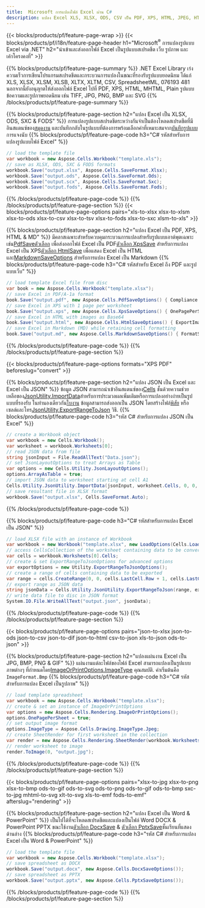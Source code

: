 ```yaml
---
title:  Microsoft การแปลงไฟล์ Excel ผ่าน C#
description: แปลง Excel XLS, XLSX, ODS, CSV เป็น PDF, XPS, HTML, JPEG, HTML และรูปแบบยอดนิยมอื่น ๆ อีกมากมายด้วยรหัส C# เพียงไม่กี่บรรทัด .
---
```

{{< blocks/products/pf/feature-page-wrap >}}
{{< blocks/products/pf/i18n/feature-page-header h1="Microsoft<sup>&reg;</sup> การแปลงรูปแบบ Excel via .NET" h2="นำเข้าและส่งออกไฟล์ Excel เป็นรูปแบบสเปรดชีต เว็บ รูปภาพ และเค้าโครงคงที่" >}}

{{% blocks/products/pf/feature-page-summary %}}
.NET Excel Library เร่งความเร็วการเขียนโปรแกรมสเปรดชีตและกระบวนการแปลงในขณะที่รองรับรูปแบบยอดนิยม ได้แก่ XLS, XLSX, XLSM, XLSB, XLTX, XLTM, CSV, SpreadsheetML, 076193 481 นอกจากนี้ยังอนุญาตให้ส่งออกไฟล์ Excel ไปที่ PDF, XPS, HTML, MHTML, Plain รูปแบบข้อความและรูปภาพยอดนิยม เช่น TIFF, JPG, PNG, BMP และ SVG
{{% /blocks/products/pf/feature-page-summary %}}

{{% blocks/products/pf/feature-page-section h2="แปลง Excel เป็น XLSX, ODS, SXC & FODS" %}}
 การแปลงรูปแบบสเปรดชีตระหว่างกันจำเป็นต้องโหลดสเปรดชีตที่มีอินสแตนซ์ของ[สมุดงาน](https://reference.aspose.com/cells/net/aspose.cells/workbook) และบันทึกกลับในรูปแบบที่ต้องการพร้อมเลือกค่าที่เหมาะสมจาก[บันทึกรูปแบบ](https://reference.aspose.com/cells/net/aspose.cells/saveformat) การแจงนับ
{{% blocks/products/pf/feature-page-code h3="C# รหัสสำหรับการแปลงรูปแบบไฟล์ Excel" %}}

```cs
// load the template file
var workbook = new Aspose.Cells.Workbook("template.xls");
// save as XLSX, ODS, SXC & FODS formats
workbook.Save("output.xlsx", Aspose.Cells.SaveFormat.Xlsx);
workbook.Save("output.ods", Aspose.Cells.SaveFormat.Ods);
workbook.Save("output.scx", Aspose.Cells.SaveFormat.Sxc);
workbook.Save("output.fods", Aspose.Cells.SaveFormat.Fods);
```
{{% /blocks/products/pf/feature-page-code %}}
{{% /blocks/products/pf/feature-page-section %}}
{{< blocks/products/pf/feature-page-options pairs="xls-to-xlsx xlsx-to-xlsm xlsx-to-ods xlsx-to-csv xlsx-to-tsv xlsx-to-fods xlsx-to-sxc xlsm-to-xls" >}}


{{% blocks/products/pf/feature-page-section h2="แปลง Excel เป็น PDF, XPS, HTML & MD" %}}
 มีคลาสเฉพาะสำหรับควบคุมกระบวนการแปลงสำหรับรูปแบบเอาต์พุตเฉพาะ เช่น[PdfSaveตัวเลือก](https://reference.aspose.com/cells/net/aspose.cells/pdfsaveoptions) เพื่อส่งออกไฟล์ Excel เป็น PDF[ตัวเลือก XpsSave](https://reference.aspose.com/cells/net/aspose.cells/xpssaveoptions) สำหรับการแปลง Excel เป็น XPS[ตัวเลือก HtmlSave](https://reference.aspose.com/cells/net/aspose.cells/htmlsaveoptions) เพื่อแสดง Excel เป็น HTML และ[MarkdownSaveOptions](https://reference.aspose.com/cells/net/aspose.cells/markdownsaveoptions) สำหรับการแปลง Excel เป็น Markdown
{{% blocks/products/pf/feature-page-code h3="C# รหัสสำหรับ Excel ถึง PDF และรูปแบบเว็บ" %}}

```cs
// load template Excel file from disc
var book = new Aspose.Cells.Workbook("template.xlsx");
// save Excel in PDF/A-1a format
book.Save("output.pdf", new Aspose.Cells.PdfSaveOptions() { Compliance = PdfComplianceVersion.PdfA1a });
// save Excel in XPS with 1 page per worksheet
book.Save("output.xps", new Aspose.Cells.XpsSaveOptions() { OnePagePerSheet = true });
// save Excel in HTML with images as Base64
book.Save("output.html", new Aspose.Cells.HtmlSaveOptions() { ExportImagesAsBase64 = true });
// save Excel in Markdown (MD) while retaining cell formatting
book.Save("output.md", new Aspose.Cells.MarkdownSaveOptions() { FormatStrategy = Cells.CellValueFormatStrategy.CellStyle });
```
{{% /blocks/products/pf/feature-page-code %}}
{{% /blocks/products/pf/feature-page-section %}}

{{< blocks/products/pf/feature-page-options formats="XPS PDF" beforeslug="convert" >}}

{{% blocks/products/pf/feature-page-section h2="แปลง JSON เป็น Excel และ Excel เป็น JSON" %}}
 ข้อมูล JSON สามารถนำเข้าอินสแตนซ์ของ[Cells](https://reference.aspose.com/cells/net/aspose.cells/cells) ชั้นด้วยความช่วยเหลือของ[JsonUtility.ImportData](https://reference.aspose.com/cells/net/aspose.cells.utility/jsonutility/methods/importdata)สำหรับการประมวลผลเพิ่มเติมหรือการแปลงอย่างง่ายเป็นรูปแบบที่รองรับ ในทำนองเดียวกัน[ใบงาน](https://reference.aspose.com/cells/net/aspose.cells/worksheet) ข้อมูลสามารถส่งออกเป็น JSON โดยสร้างไฟล์[พิสัย](https://reference.aspose.com/cells/net/aspose.cells/range) หรือเซลล์และโทร[JsonUtility.ExportRangeToJson](https://reference.aspose.com/cells/net/aspose.cells.utility/jsonutility/methods/exportrangetojson) วิธี.
{{% blocks/products/pf/feature-page-code h3="รหัส C# สำหรับการแปลง JSON เป็น Excel" %}}
```cs
// create a Workbook object
var workbook = new Cells.Workbook();
var worksheet = workbook.Worksheets[0];
// read JSON data from file
string jsonInput = File.ReadAllText("Data.json");
// set JsonLayoutOptions to treat Arrays as Table
var options = new Cells.Utility.JsonLayoutOptions();
options.ArrayAsTable = true;
// import JSON data to worksheet starting at cell A1
Cells.Utility.JsonUtility.ImportData(jsonInput, worksheet.Cells, 0, 0, options);
// save resultant file in XLSX format
workbook.Save("output.xlsx", Cells.SaveFormat.Auto); 
```
{{% /blocks/products/pf/feature-page-code %}}

{{% blocks/products/pf/feature-page-code h3="C# รหัสสำหรับการแปลง Excel เป็น JSON" %}}
```cs
// load XLSX file with an instance of Workbook
var workbook = new Workbook("template.xlsx", new LoadOptions(Cells.LoadFormat.Auto));
// access CellsCollection of the worksheet containing data to be converted
var cells = workbook.Worksheets[0].Cells;
// create & set ExportRangeToJsonOptions for advanced options
var exportOptions = new Utility.ExportRangeToJsonOptions();
// create a range of cells containing data to be exported
var range = cells.CreateRange(0, 0, cells.LastCell.Row + 1, cells.LastCell.Column + 1);
// export range as JSON data
string jsonData = Cells.Utility.JsonUtility.ExportRangeToJson(range, exportOptions);
// write data file to disc in JSON format
System.IO.File.WriteAllText("output.json", jsonData); 
```
{{% /blocks/products/pf/feature-page-code %}}
{{% /blocks/products/pf/feature-page-section %}}

{{< blocks/products/pf/feature-page-options pairs="json-to-xlsx json-to-ods json-to-csv json-to-dif json-to-html csv-to-json xls-to-json ods-to-json" >}}

{{% blocks/products/pf/feature-page-section h2="แปลงแผ่นงาน Excel เป็น JPG, BMP, PNG & GIF" %}}
 แผ่นงานแต่ละไฟล์ของไฟล์ Excel สามารถแปลงเป็นรูปแบบภาพต่างๆ ที่กำหนดโดย[ImageOrPrintOptions.ImageType](https://reference.aspose.com/cells/net/aspose.cells.rendering/imageorprintoptions/properties/imagetype) คุณสมบัติ. ค่าเริ่มต้นคือ `ImageFormat.Bmp`
{{% blocks/products/pf/feature-page-code h3="C# รหัสสำหรับการแปลง Excel เป็นรูปภาพ" %}}
```cs
// load template spreadsheet
var workbook = new Aspose.Cells.Workbook("template.xlsx");
// create & set an instance of ImageOrPrintOptions
var options = new Aspose.Cells.Rendering.ImageOrPrintOptions();
options.OnePagePerSheet = true;
// set output image format
options.ImageType = Aspose.Cells.Drawing.ImageType.Jpeg;
// create SheetRender for first worksheet in the collection
var render = new Aspose.Cells.Rendering.SheetRender(workbook.Worksheets[0], options);
// render worksheet to image
render.ToImage(0, "output.jpg");
```
{{% /blocks/products/pf/feature-page-code %}}
{{% /blocks/products/pf/feature-page-section %}}

{{< blocks/products/pf/feature-page-options pairs="xlsx-to-jpg xlsx-to-png xlsx-to-bmp ods-to-gif ods-to-svg ods-to-png ods-to-gif ods-to-bmp sxc-to-jpg mhtml-to-svg xlt-to-svg xls-to-emf fods-to-emf" afterslug="rendering" >}}

{{% blocks/products/pf/feature-page-section h2="แปลง Excel เป็น Word & PowerPoint" %}}
 เป็นไปได้ที่จะโหลดสเปรดชีตและแปลงเป็นไฟล์ Word DOCX & PowerPoint PPTX ขณะใช้งาน[ตัวเลือก DocxSave](https://reference.aspose.com/cells/net/aspose.cells/docxsaveoptions) & [ตัวเลือก PptxSave](https://reference.aspose.com/cells/net/aspose.cells/pptxsaveoptions)ชั้นเรียนที่แสดงด้านล่าง
{{% blocks/products/pf/feature-page-code h3="รหัส C# สำหรับการแปลง Excel เป็น Word & PowerPoint" %}}
```cs
// load the template file
var workbook = new Aspose.Cells.Workbook("template.xlsx");
// save spreadsheet as DOCX
workbook.Save("output.docx", new Aspose.Cells.DocxSaveOptions());
// save spreadsheet as PPTX
workbook.Save("output.pptx", new Aspose.Cells.PptxSaveOptions());
```
{{% /blocks/products/pf/feature-page-code %}}
{{% /blocks/products/pf/feature-page-section %}}

